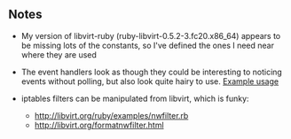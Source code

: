 ## Notes

* My version of libvirt-ruby (ruby-libvirt-0.5.2-3.fc20.x86_64) appears to be
  missing lots of the constants, so I've defined the ones I need near where
  they are used

* The event handlers look as though they could be interesting to noticing
  events without polling, but also look quite hairy to use. [Example usage](http://libvirt.org/ruby/examples/event_test.rb)

* iptables filters can be manipulated from libvirt, which is funky:

    * http://libvirt.org/ruby/examples/nwfilter.rb
    * http://libvirt.org/formatnwfilter.html
